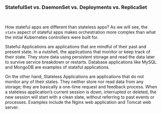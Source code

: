 ### StatefulSet vs. DaemonSet vs. Deployments vs. ReplicaSet

<image>

<image>

How stateful apps are different than stateless apps? As we will see, the `state` aspect of stateful apps makes orchestration more complex than what the initial Kubernetes controllers were built for.

Stateful Applications are applications that are mindful of their past and present state. In a nutshell, the applications that monitor or keep track of their state. They store data using persistent storage and read the data later to survive service breakdown or restarts. Database applications like MySQL and MongoDB are examples of stateful applications.

On the other hand, Stateless Applications are applications that do not monitor any of their states. They neither store nor read data from any storage; they are basically a one-time request and feedback process. When a stateless application’s current session is down, interrupted or deleted, the new session will start with a clean slate, without referring to past events or processes. Examples include the Nginx web application and Tomcat web server.